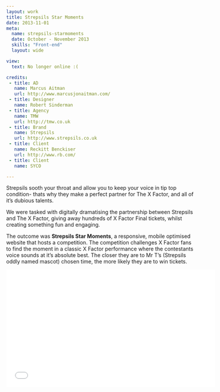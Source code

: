 ```yaml
---
layout: work
title: Strepsils Star Moments
date: 2013-11-01
meta:
  name: strepsils-starmoments
  date: October - November 2013
  skills: "Front-end"
  layout: wide

view:
  text: No longer online :(

credits:
 - title: AD
   name: Marcus Aitman
   url: http://www.marcusjonaitman.com/
 - title: Designer
   name: Robert Sinderman
 - title: Agency
   name: TMW
   url: http://tmw.co.uk
 - title: Brand
   name: Strepsils
   url: http://www.strepsils.co.uk
 - title: Client
   name: Reckitt Benckiser
   url: http://www.rb.com/
 - title: Client
   name: SYCO

---
```

Strepsils sooth your throat and allow you to keep your voice in tip top condition- thats why they make a perfect partner for The X Factor, and all of it’s dubious talents.

We were tasked with digitally dramatising the partnership between Strepsils and The X Factor, giving away hundreds of X Factor Final tickets, whilst creating something fun and engaging.

The outcome was **Strepsils Star Moments**, a responsive, mobile optimised website that hosts a competition. The competition challenges X Factor fans to find the moment in a classic X Factor performance where the contestants voice sounds at it’s absolute best. The closer they are to Mr T’s (Strepsils oddly named mascot) chosen time, the more likely they are to win tickets.

<div class="fluidVideo">
	<iframe width="560" height="315" src="//www.youtube-nocookie.com/embed/sbf_iq-aYgM" frameborder="0" allowfullscreen></iframe>
</div>
